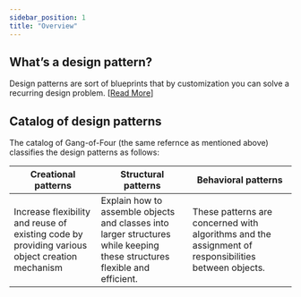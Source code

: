 ```yaml
---
sidebar_position: 1
title: "Overview"
---
```


## What’s a design pattern?

Design patterns are sort of blueprints that by customization you can solve a recurring design problem. [[Read More](https://refactoring.guru/design-patterns/book)]

## Catalog of design patterns

The catalog of Gang-of-Four (the same refernce as mentioned above) classifies the design patterns as follows:

<!-- truncate -->

| Creational patterns | Structural patterns | Behavioral patterns |
|---------------------|---------------------|---------------------|
| Increase flexibility and reuse of existing code by providing various object creation mechanism | Explain how to assemble objects and classes into larger structures while keeping these structures flexible and efficient. | These patterns are concerned with algorithms and the assignment of responsibilities between objects. |

